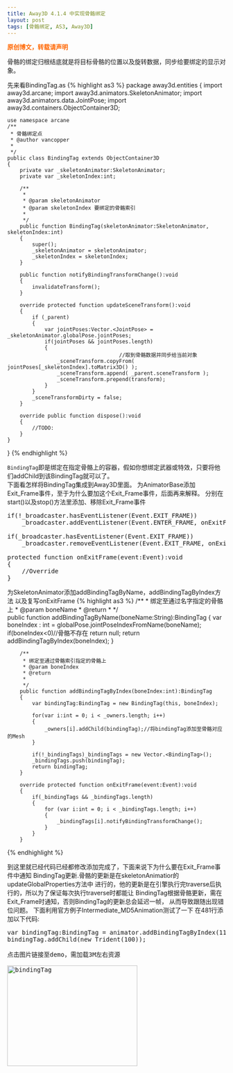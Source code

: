 ```yaml
---
title: Away3D 4.1.4 中实现骨骼绑定
layout: post
tags: [骨骼绑定, AS3, Away3D]
---
```

<span style="color: #ff6600;"><strong>原创博文，转载请声明</strong></span>

骨骼的绑定归根结底就是将目标骨骼的位置以及旋转数据，同步给要绑定的显示对象。

先来看BindingTag.as
{% highlight as3 %}
package away3d.entities
{
    import away3d.arcane;
    import away3d.animators.SkeletonAnimator;
    import away3d.animators.data.JointPose;
    import away3d.containers.ObjectContainer3D;

    use namespace arcane
    /**
     * 骨骼绑定点 
     * @author vancopper
     * 
     */ 
    public class BindingTag extends ObjectContainer3D
    {
        private var _skeletonAnimator:SkeletonAnimator;
        private var _skeletonIndex:int;

        /**
         * 
         * @param skeletonAnimator
         * @param skeletonIndex 要绑定的骨骼索引
         * 
         */     
        public function BindingTag(skeletonAnimator:SkeletonAnimator, skeletonIndex:int)
        {
            super();
            _skeletonAnimator = skeletonAnimator;
            _skeletonIndex = skeletonIndex;
        }

        public function notifyBindingTransformChange():void
        {
            invalidateTransform();
        }

        override protected function updateSceneTransform():void
        {
            if (_parent) 
            {
                var jointPoses:Vector.<JointPose> = _skeletonAnimator.globalPose.jointPoses;
                if(jointPoses && jointPoses.length)
                {
                                        //取到骨骼数据并同步给当前对象
                    _sceneTransform.copyFrom( jointPoses[_skeletonIndex].toMatrix3D() );
                    _sceneTransform.append( _parent.sceneTransform );
                    _sceneTransform.prepend(transform);
                }
            }
            _sceneTransformDirty = false;
        }

        override public function dispose():void
        {
            //TODO:
        }
    }
}
{% endhighlight %}

`BindingTag`即是绑定在指定骨骼上的容器，假如你想绑定武器或特效，只要将他们addChild到该BindingTag就可以了。  
下面看怎样将BindingTag集成到Away3D里面。 
为AnimatorBase添加Exit_Frame事件，至于为什么要加这个Exit_Frame事件，后面再来解释。
分别在start()以及stop()方法里添加、移除Exit_Frame事件

<pre class="brush:as3">if(!_broadcaster.hasEventListener(Event.EXIT_FRAME))
    _broadcaster.addEventListener(Event.ENTER_FRAME, onExitFrame);

if(_broadcaster.hasEventListener(Event.EXIT_FRAME))
    _broadcaster.removeEventListener(Event.EXIT_FRAME, onExitFrame);

protected function onExitFrame(event:Event):void
{
    //Override
}</pre>

为SkeletonAnimator添加addBindingTagByName，addBindingTagByIndex方法
以及复写onExitFrame
{% highlight as3 %}
		 /**
         * 绑定至通过名字指定的骨骼上 
         * @param boneName
         * @return 
         * 
         */     
        public function addBindingTagByName(boneName:String):BindingTag
        {
            var boneIndex : int = globalPose.jointPoseIndexFromName(boneName);
            if(boneIndex<0)//骨骼不存在
                return null;
            return addBindingTagByIndex(boneIndex);
        }

        /**
         * 绑定至通过骨骼索引指定的骨骼上 
         * @param boneIndex
         * @return 
         * 
         */     
        public function addBindingTagByIndex(boneIndex:int):BindingTag
        {
            var bindingTag:BindingTag = new BindingTag(this, boneIndex);

            for(var i:int = 0; i < _owners.length; i++)
            {
                _owners[i].addChild(bindingTag);//将bindingTag添加至骨骼对应的Mesh
            }

            if(!_bindingTags)_bindingTags = new Vector.<BindingTag>();
            _bindingTags.push(bindingTag);          
            return bindingTag;
        }

        override protected function onExitFrame(event:Event):void
        {
            if(_bindingTags && _bindingTags.length)
            {
                for (var i:int = 0; i < _bindingTags.length; i++)
                {
                    _bindingTags[i].notifyBindingTransformChange();
                }
            }
        }
 {% endhighlight %}       

到这里就已经代码已经都修改添加完成了，下面来说下为什么要在Exit_Frame事件中通知
BindingTag更新.骨骼的更新是在skeletonAnimatior的updateGlobalProperties方法中
进行的，他的更新是在引擎执行完traverse后执行的，所以为了保证每次执行traverse时都能让
BindingTag根据骨骼更新，需在Exit_Frame时通知，否则BindingTag的更新总会延迟一帧，
从而导致跟随出现错位问题。
下面利用官方例子Intermediate_MD5Animation测试了一下
在481行添加以下代码:

<pre class="brush:as3">var bindingTag:BindingTag = animator.addBindingTagByIndex(11);
bindingTag.addChild(new Trident(100));

点击图片链接至demo，需加载3M左右资源

<a href="http://blog.as3er.com/demo/bindingTag.html" target="_blank"><img class="alignnone size-medium wp-image-762" alt="bindingTag" src="../../images/wp-content/uploads/2013/11/bindingTag-300x232.png" width="300" height="232" /></a>